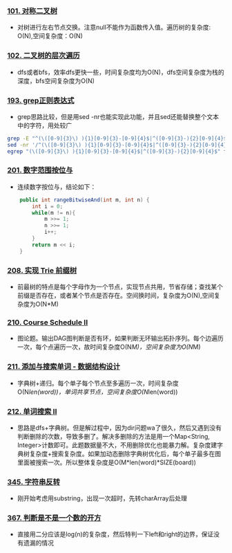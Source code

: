 ### [101. 对称二叉树](https://leetcode.com/problems/symmetric-tree/description/)
* 对树进行左右节点交换。注意null不能作为函数传入值。遍历树的复杂度: O(N),空间复杂度：O(N)
### [102. 二叉树的层次遍历](https://leetcode.com/problems/binary-tree-level-order-traversal/description/)
* dfs或者bfs，效率dfs更快一些，时间复杂度均为O(N)，dfs空间复杂度为栈的深度，bfs空间复杂度为O(N)
### [193. grep正则表达式](https://leetcode.com/problems/valid-phone-numbers/description/)
* grep思路比较，但是用sed -nr也能实现此功能，并且sed还能替换整个文本中的字符，用处较广
```sh
grep -E "^(\([0-9]{3}\) ){1}[0-9]{3}-[0-9]{4}$|^([0-9]{3}-){2}[0-9]{4}$" file.txt
sed -nr '/^(\([0-9]{3}\) ){1}[0-9]{3}-[0-9]{4}$|^([0-9]{3}-){2}[0-9]{4}$/p' file.txt
egrep "(\([0-9]{3}\) ){1}[0-9]{3}-[0-9]{4}$|^([0-9]{3}-){2}[0-9]{4}$" file.txt
```
### [201. 数字范围按位与](https://leetcode.com/problems/bitwise-and-of-numbers-range/description/)
* 连续数字按位与，结论如下：
```java
    public int rangeBitwiseAnd(int m, int n) {
        int i = 0;
        while(m != n){
            m >>= 1;
            n >>= 1;
            i++;
        }
        return m << i;
    }
```
### [208. 实现 Trie 前缀树](https://leetcode.com/problems/implement-trie-prefix-tree/description/)
* 前最树的特点是每个字母作为一个节点，实现节点共用，节省存储；查找某个前缀是否存在，或者某个节点是否存在。空间换时间，复杂度为O(N),空间复杂度为O(N*M)
### [210. Course Schedule II](https://leetcode.com/problems/course-schedule-ii/description/)
* 图论题。输出DAG图判断是否有环，如果判断无环输出拓扑序列。每个边遍历一次，每个点遍历一次，故时间复杂度O(N*M)，空间复杂度为O(N*M)
### [211. 添加与搜索单词 - 数据结构设计](https://leetcode.com/problems/add-and-search-word-data-structure-design/description/)
* 字典树+递归。每个单子每个节点至多遍历一次，时间复杂度O(N*len(word))，单词共享节点，空间复杂度O(N*len(word))
### [212. 单词搜索 II](https://leetcode.com/problems/word-search-ii/description/)
* 思路是dfs+字典树。但是解过程中，因为dir问题wa了很久，然后又遇到没有判断删除的次数，导致多删了。解决多删除的方法是用一个Map<String, Integer>计数即可。此题数据量不大，不用删除优化也能暴力解。复杂度建字典树复杂度+搜索复杂度。如果加动态删除字典树优化后，每个单子最多在图里面被搜索一次。所以整体复杂度是O(M*len(word)*SIZE(board))
### [345. 字符串反转](https://leetcode.com/problems/reverse-vowels-of-a-string/description/)
* 刚开始考虑用substring，出现一次超时，先转charArray后处理
### [367. 判断是不是一个数的开方](https://leetcode.com/problems/valid-perfect-square/description/)
* 直接用二分应该是log(n)的复杂度，然后特判一下left和right的边界，保证没有遗漏的情况
